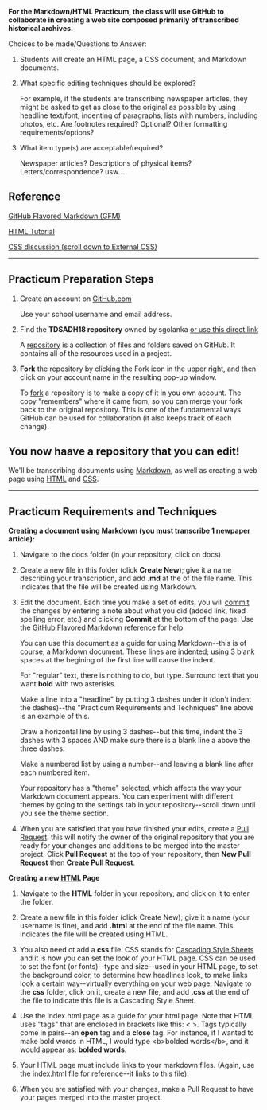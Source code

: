 **For the Markdown/HTML Practicum, the class will use GitHub to collaborate in creating a web site composed primarily of transcribed historical archives.**

Choices to be made/Questions to Answer:

1. Students will create an HTML page, a CSS document, and Markdown documents.

2. What specific editing techniques should be explored?

   For example, if the students are transcribing newspaper articles, they might be asked to get as close to the original as possible by using headline text/font, indenting of paragraphs, lists with numbers, including photos, etc. 
   Are footnotes required? Optional?
   Other formatting requirements/options?

3. What item type(s) are acceptable/required?

   Newspaper articles?  Descriptions of physical items?  Letters/correspondence?  usw...

Reference
---

[GitHub Flavored Markdown (GFM)](https://github.github.com/gfm/)

[HTML Tutorial](https://www.w3schools.com/html/html_intro.asp)

[CSS discussion (scroll down to External CSS)](https://www.w3schools.com/html/html_css.asp)


   ---
   
Practicum Preparation Steps
---

1. Create an account on [GitHub.com](https://github.com/)

   Use your school username and email address.
   
2. Find the **TDSADH18 repository** owned by sgolanka [or use this direct link](https://github.com/sgolanka/TDSADH18)

   A [repository](https://help.github.com/articles/github-glossary/#repository) is a collection of files and folders saved on GitHub. It contains all of the resources used in a project.
   
3. **Fork** the repository by clicking the Fork icon in the upper right, and then click on your account name in the resulting pop-up window.

   To [fork](https://help.github.com/articles/github-glossary/#fork) a repository is to make a copy of it in you own account. The copy "remembers" where it came from, so you can merge your fork back to the original repository. This is one of the fundamental ways GitHub can be used for collaboration (it also keeps track of each change).
   
You now haave a repository that you can edit!
---

We'll be transcribing documents using [Markdown](https://help.github.com/articles/github-glossary/#markdown), as well as creating a web page using [HTML](https://en.wikipedia.org/wiki/HTML) and [CSS](https://en.wikipedia.org/wiki/Cascading_Style_Sheets).

   ---

Practicum Requirements and Techniques
---

**Creating a document using Markdown (you must transcribe 1 newpaper article):**

1. Navigate to the docs folder (in your repository, click on docs).

2. Create a new file in this folder (click **Create New**); give it a name describing your transcription, and add **.md** at the of the file name. This indicates that the file will be created using Markdown.

3. Edit the document.  Each time you make a set of edits, you will [commit](https://help.github.com/articles/github-glossary/#commit) the changes by entering a note about what you did (added link, fixed spelling error, etc.) and clicking **Commit** at the bottom of the page. Use the [GitHub Flavored Markdown](https://github.github.com/gfm/) reference for help.

   You can use this document as a guide for using Markdown--this is of course, a Markdown document. These lines are indented; using 3 blank spaces at the begining of the first line will cause the indent.  
   
   For "regular" text, there is nothing to do, but type.  Surround text that you want **bold** with two asterisks.
   
   Make a line into a "headline" by putting 3 dashes under it (don't indent the dashes)--the "Practicum Requirements and Techniques" line above is an example of this.
   
   Draw a horizontal line by using 3 dashes--but this time, indent the 3 dashes with 3 spaces AND make sure there is a blank line a above the three dashes.
   
   Make a numbered list by using a number--and leaving a blank line after each numbered item.
   
   Your repository has a "theme" selected, which affects the way your Markdown document appears.  You can experiment with different themes by going to the settings tab in your repository--scroll down until you see the theme section.
   
4. When you are satisfied that you have finished your edits, create a [Pull Request](https://help.github.com/articles/github-glossary/#pull-request).  this will notify the owner of the original repository that you are ready for your changes and additions to be merged into the master project.  Click **Pull Request** at the top of your repository, then **New Pull Request** then **Create Pull Request**.

**Creating a new [HTML](https://help.github.com/articles/github-glossary/#markdown) Page**

1. Navigate to the **HTML** folder in your repository, and click on it to enter the folder.

2. Create a new file in this folder (click Create New); give it a name (your username is fine), and add **.html** at the end of the file name. This indicates the file will be created using HTML.

3. You also need ot add a **css** file.  CSS stands for [Cascading Style Sheets](https://en.wikipedia.org/wiki/Cascading_Style_Sheets) and it is how you can set the look of your HTML page. CSS can be used to set the font (or fonts)--type and size--used in your HTML page, to set the background color, to determine how headlines look, to make links look a certain way--virtually everything on your web page.
   Navigate to the **css** folder, click on it, create a new file, and add **.css** at the end of the file to indicate this file is a Cascading Style Sheet.

4. Use the index.html page as a guide for your html page.  Note that HTML uses "tags" that are enclosed in brackets like this: < >. Tags typically come in pairs--an **open** tag and a **close** tag.  For instance, if I wanted to make bold words in HTML, I would type \<b>bolded words\</b>, and it would appear as: **bolded words**.

5. Your HTML page must include links to your markdown files. (Again, use the index.html file for reference--it links to this file).

6. When you are satisfied with your changes, make a Pull Request to have your pages merged into the master project.




